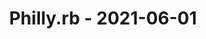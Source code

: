 ---
layout: post
title: Philly.rb - 2021-06-01
datetime: '2021-06-01T17:00:00-04:00'
name: Philly.rb
external_url: https://www.meetup.com/Phillyrb/events/278380621/
online_event: true
year_month: 2021-06
---